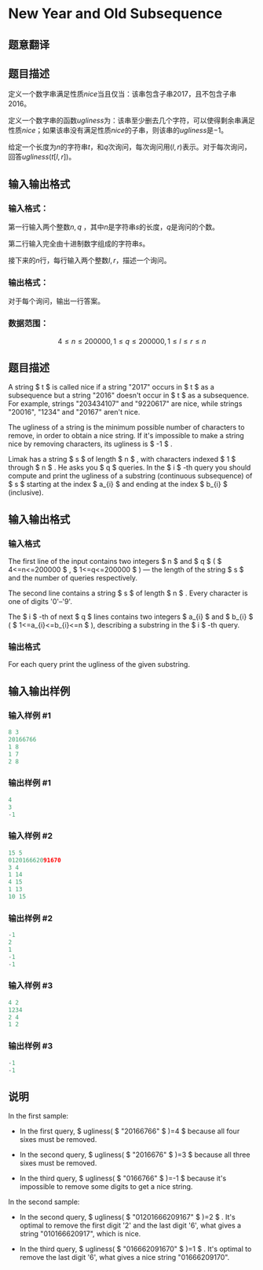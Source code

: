 # New Year and Old Subsequence

## 题意翻译

## 题目描述

定义一个数字串满足性质$nice$当且仅当：该串包含子串$2017$，且不包含子串$2016$。

定义一个数字串的函数$ugliness$为：该串至少删去几个字符，可以使得剩余串满足性质$nice$；如果该串没有满足性质$nice$的子串，则该串的$ugliness$是$-1$。

给定一个长度为$n$的字符串$t$，和$q$次询问，每次询问用$(l,r)$表示。对于每次询问，回答$ugliness(t[l,r])$。

## 输入输出格式

### 输入格式：

第一行输入两个整数$n,q$ ，其中$n$是字符串$s$的长度，$q$是询问的个数。

第二行输入完全由十进制数字组成的字符串$s$。

接下来的$n$行，每行输入两个整数$l,r$，描述一个询问。

### 输出格式：

对于每个询问，输出一行答案。

### 数据范围：

$$ 4 \leq n \leq 200000,1 \leq q \leq 200000,1 \leq l \leq r \leq n $$

## 题目描述

A string $ t $ is called nice if a string "2017" occurs in $ t $ as a subsequence but a string "2016" doesn't occur in $ t $ as a subsequence. For example, strings "203434107" and "9220617" are nice, while strings "20016", "1234" and "20167" aren't nice.

The ugliness of a string is the minimum possible number of characters to remove, in order to obtain a nice string. If it's impossible to make a string nice by removing characters, its ugliness is $ -1 $ .

Limak has a string $ s $ of length $ n $ , with characters indexed $ 1 $ through $ n $ . He asks you $ q $ queries. In the $ i $ -th query you should compute and print the ugliness of a substring (continuous subsequence) of $ s $ starting at the index $ a_{i} $ and ending at the index $ b_{i} $ (inclusive).

## 输入输出格式

### 输入格式

The first line of the input contains two integers $ n $ and $ q $ ( $ 4<=n<=200000 $ , $ 1<=q<=200000 $ ) — the length of the string $ s $ and the number of queries respectively.

The second line contains a string $ s $ of length $ n $ . Every character is one of digits '0'–'9'.

The $ i $ -th of next $ q $ lines contains two integers $ a_{i} $ and $ b_{i} $ ( $ 1<=a_{i}<=b_{i}<=n $ ), describing a substring in the $ i $ -th query.

### 输出格式

For each query print the ugliness of the given substring.

## 输入输出样例

### 输入样例 #1

```cpp
8 3
20166766
1 8
1 7
2 8

```
### 输出样例 #1

```cpp
4
3
-1

```
### 输入样例 #2

```cpp
15 5
012016662091670
3 4
1 14
4 15
1 13
10 15

```
### 输出样例 #2

```cpp
-1
2
1
-1
-1

```
### 输入样例 #3

```cpp
4 2
1234
2 4
1 2

```
### 输出样例 #3

```cpp
-1
-1

```
## 说明

In the first sample:

- In the first query, $ ugliness( $ "20166766" $ )=4 $ because all four sixes must be removed.

- In the second query, $ ugliness( $ "2016676" $ )=3 $ because all three sixes must be removed.

- In the third query, $ ugliness( $ "0166766" $ )=-1 $ because it's impossible to remove some digits to get a nice string.

In the second sample:

- In the second query, $ ugliness( $ "01201666209167" $ )=2 $ . It's optimal to remove the first digit '2' and the last digit '6', what gives a string "010166620917", which is nice.

- In the third query, $ ugliness( $ "016662091670" $ )=1 $ . It's optimal to remove the last digit '6', what gives a nice string "01666209170".

